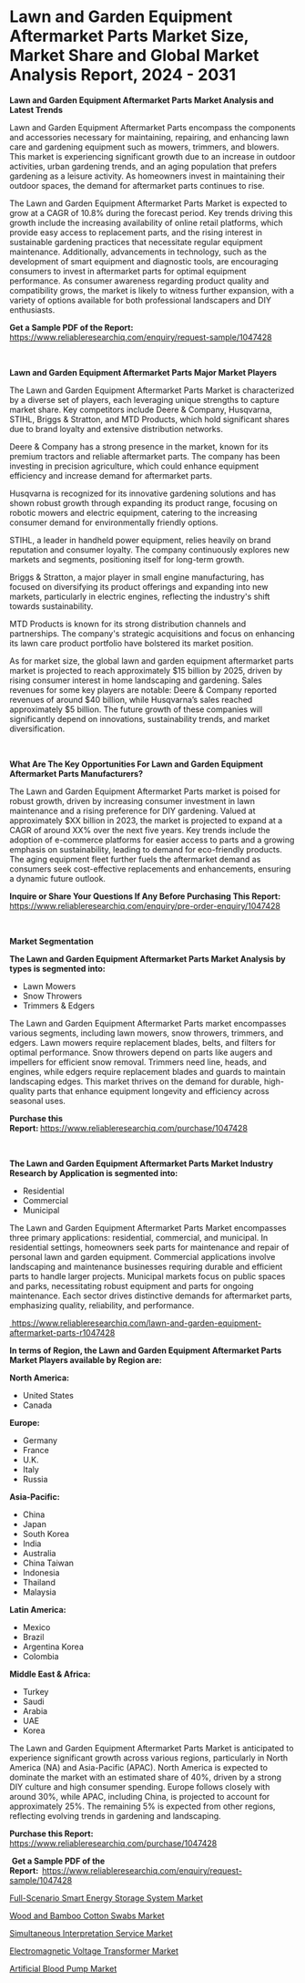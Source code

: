 <p><h1>Lawn and Garden Equipment Aftermarket Parts Market Size, Market Share and Global Market Analysis Report, 2024 - 2031</h1></p><p><strong>Lawn and Garden Equipment Aftermarket Parts Market Analysis and Latest Trends</strong></p>
<p><p>Lawn and Garden Equipment Aftermarket Parts encompass the components and accessories necessary for maintaining, repairing, and enhancing lawn care and gardening equipment such as mowers, trimmers, and blowers. This market is experiencing significant growth due to an increase in outdoor activities, urban gardening trends, and an aging population that prefers gardening as a leisure activity. As homeowners invest in maintaining their outdoor spaces, the demand for aftermarket parts continues to rise.</p><p>The Lawn and Garden Equipment Aftermarket Parts Market is expected to grow at a CAGR of 10.8% during the forecast period. Key trends driving this growth include the increasing availability of online retail platforms, which provide easy access to replacement parts, and the rising interest in sustainable gardening practices that necessitate regular equipment maintenance. Additionally, advancements in technology, such as the development of smart equipment and diagnostic tools, are encouraging consumers to invest in aftermarket parts for optimal equipment performance. As consumer awareness regarding product quality and compatibility grows, the market is likely to witness further expansion, with a variety of options available for both professional landscapers and DIY enthusiasts.</p></p>
<p><strong>Get a Sample PDF of the Report:&nbsp;</strong> <a href="https://www.reliableresearchiq.com/enquiry/request-sample/1047428?utm_campaign=120&utm_medium=2&utm_source=Github&utm_content=ia&utm_term=06122024&utm_id=lawn-and-garden-equipment-aftermarket-parts">https://www.reliableresearchiq.com/enquiry/request-sample/1047428</a></p>
<p>&nbsp;</p>
<p><strong>Lawn and Garden Equipment Aftermarket Parts Major Market Players</strong></p>
<p><p>The Lawn and Garden Equipment Aftermarket Parts Market is characterized by a diverse set of players, each leveraging unique strengths to capture market share. Key competitors include Deere & Company, Husqvarna, STIHL, Briggs & Stratton, and MTD Products, which hold significant shares due to brand loyalty and extensive distribution networks.</p><p>Deere & Company has a strong presence in the market, known for its premium tractors and reliable aftermarket parts. The company has been investing in precision agriculture, which could enhance equipment efficiency and increase demand for aftermarket parts.</p><p>Husqvarna is recognized for its innovative gardening solutions and has shown robust growth through expanding its product range, focusing on robotic mowers and electric equipment, catering to the increasing consumer demand for environmentally friendly options.</p><p>STIHL, a leader in handheld power equipment, relies heavily on brand reputation and consumer loyalty. The company continuously explores new markets and segments, positioning itself for long-term growth.</p><p>Briggs & Stratton, a major player in small engine manufacturing, has focused on diversifying its product offerings and expanding into new markets, particularly in electric engines, reflecting the industry's shift towards sustainability.</p><p>MTD Products is known for its strong distribution channels and partnerships. The company's strategic acquisitions and focus on enhancing its lawn care product portfolio have bolstered its market position.</p><p>As for market size, the global lawn and garden equipment aftermarket parts market is projected to reach approximately $15 billion by 2025, driven by rising consumer interest in home landscaping and gardening. Sales revenues for some key players are notable: Deere & Company reported revenues of around $40 billion, while Husqvarna’s sales reached approximately $5 billion. The future growth of these companies will significantly depend on innovations, sustainability trends, and market diversification.</p></p>
<p>&nbsp;</p>
<p><strong>What Are The Key Opportunities For Lawn and Garden Equipment Aftermarket Parts Manufacturers?</strong></p>
<p><p>The Lawn and Garden Equipment Aftermarket Parts market is poised for robust growth, driven by increasing consumer investment in lawn maintenance and a rising preference for DIY gardening. Valued at approximately $XX billion in 2023, the market is projected to expand at a CAGR of around XX% over the next five years. Key trends include the adoption of e-commerce platforms for easier access to parts and a growing emphasis on sustainability, leading to demand for eco-friendly products. The aging equipment fleet further fuels the aftermarket demand as consumers seek cost-effective replacements and enhancements, ensuring a dynamic future outlook.</p></p>
<p><strong>Inquire or Share Your Questions If Any Before Purchasing This Report:</strong> <a href="https://www.reliableresearchiq.com/enquiry/pre-order-enquiry/1047428?utm_campaign=120&utm_medium=2&utm_source=Github&utm_content=ia&utm_term=06122024&utm_id=lawn-and-garden-equipment-aftermarket-parts">https://www.reliableresearchiq.com/enquiry/pre-order-enquiry/1047428</a></p>
<p>&nbsp;</p>
<p><strong>Market Segmentation</strong></p>
<p><strong>The Lawn and Garden Equipment Aftermarket Parts Market Analysis by types is segmented into:</strong></p>
<p><ul><li>Lawn Mowers</li><li>Snow Throwers</li><li>Trimmers & Edgers</li></ul></p>
<p><p>The Lawn and Garden Equipment Aftermarket Parts market encompasses various segments, including lawn mowers, snow throwers, trimmers, and edgers. Lawn mowers require replacement blades, belts, and filters for optimal performance. Snow throwers depend on parts like augers and impellers for efficient snow removal. Trimmers need line, heads, and engines, while edgers require replacement blades and guards to maintain landscaping edges. This market thrives on the demand for durable, high-quality parts that enhance equipment longevity and efficiency across seasonal uses.</p></p>
<p><strong>Purchase this Report:&nbsp;</strong><a href="https://www.reliableresearchiq.com/purchase/1047428?utm_campaign=120&utm_medium=2&utm_source=Github&utm_content=ia&utm_term=06122024&utm_id=lawn-and-garden-equipment-aftermarket-parts">https://www.reliableresearchiq.com/purchase/1047428</a></p>
<p>&nbsp;</p>
<p><strong>The Lawn and Garden Equipment Aftermarket Parts Market Industry Research by Application is segmented into:</strong></p>
<p><ul><li>Residential</li><li>Commercial</li><li>Municipal</li></ul></p>
<p><p>The Lawn and Garden Equipment Aftermarket Parts Market encompasses three primary applications: residential, commercial, and municipal. In residential settings, homeowners seek parts for maintenance and repair of personal lawn and garden equipment. Commercial applications involve landscaping and maintenance businesses requiring durable and efficient parts to handle larger projects. Municipal markets focus on public spaces and parks, necessitating robust equipment and parts for ongoing maintenance. Each sector drives distinctive demands for aftermarket parts, emphasizing quality, reliability, and performance.</p></p>
<p><a href="https://www.reliableresearchiq.com/lawn-and-garden-equipment-aftermarket-parts-r1047428?utm_campaign=120&utm_medium=2&utm_source=Github&utm_content=ia&utm_term=06122024&utm_id=lawn-and-garden-equipment-aftermarket-parts">&nbsp;https://www.reliableresearchiq.com/lawn-and-garden-equipment-aftermarket-parts-r1047428</a></p>
<p><strong>In terms of Region, the Lawn and Garden Equipment Aftermarket Parts Market Players available by Region are:</strong></p>
<p>
    <p> <strong> North America: </strong>
        <ul>
            <li>United States</li>
            <li>Canada</li>
        </ul>
        </p> 
    <p> <strong> Europe: </strong>
        <ul>
            <li>Germany</li>
            <li>France</li>
            <li>U.K.</li>
            <li>Italy</li>
            <li>Russia</li>
        </ul>
        </p> 
    <p> <strong> Asia-Pacific: </strong>
        <ul>
            <li>China</li>
            <li>Japan</li>
            <li>South Korea</li>
            <li>India</li>
            <li>Australia</li>
            <li>China Taiwan</li>
            <li>Indonesia</li>
            <li>Thailand</li>
            <li>Malaysia</li>
        </ul>
        </p> 
    <p> <strong> Latin America: </strong>
        <ul>
            <li>Mexico</li>
            <li>Brazil</li>
            <li>Argentina Korea</li>
            <li>Colombia</li>
        </ul>
        </p> 
    <p> <strong> Middle East & Africa: </strong>
        <ul>
            <li>Turkey</li>
            <li>Saudi</li>
            <li>Arabia</li>
            <li>UAE</li>
            <li>Korea</li>
        </ul>
    </p>
    </p>
<p><p>The Lawn and Garden Equipment Aftermarket Parts Market is anticipated to experience significant growth across various regions, particularly in North America (NA) and Asia-Pacific (APAC). North America is expected to dominate the market with an estimated share of 40%, driven by a strong DIY culture and high consumer spending. Europe follows closely with around 30%, while APAC, including China, is projected to account for approximately 25%. The remaining 5% is expected from other regions, reflecting evolving trends in gardening and landscaping.</p></p>
<p><strong>Purchase this Report: </strong><a href="https://www.reliableresearchiq.com/purchase/1047428?utm_campaign=120&utm_medium=2&utm_source=Github&utm_content=ia&utm_term=06122024&utm_id=lawn-and-garden-equipment-aftermarket-parts">https://www.reliableresearchiq.com/purchase/1047428</a></p>
<p>&nbsp;<strong>Get a Sample PDF of the Report:&nbsp;&nbsp;</strong><a href="https://www.reliableresearchiq.com/enquiry/request-sample/1047428?utm_campaign=120&utm_medium=2&utm_source=Github&utm_content=ia&utm_term=06122024&utm_id=lawn-and-garden-equipment-aftermarket-parts">https://www.reliableresearchiq.com/enquiry/request-sample/1047428</a></p>
<p><strong></strong></p>
<p><p><a href="https://issuu.com/reportprime-2/docs/full-scenario-smart-energy-storage-system-market-s?utm_campaign=120&utm_medium=2&utm_source=Github&utm_content=ia&utm_term=06122024&utm_id=lawn-and-garden-equipment-aftermarket-parts">Full-Scenario Smart Energy Storage System Market</a></p><p><a href="https://issuu.com/reportprime-2/docs/wood-and-bamboo-cotton-swabs-market-size-2030.pptx?utm_campaign=120&utm_medium=2&utm_source=Github&utm_content=ia&utm_term=06122024&utm_id=lawn-and-garden-equipment-aftermarket-parts">Wood and Bamboo Cotton Swabs Market</a></p><p><a href="https://www.linkedin.com/pulse/simultaneous-interpretation-service-market-analysis-sizetrends-wb7xf?utm_campaign=120&utm_medium=2&utm_source=Github&utm_content=ia&utm_term=06122024&utm_id=lawn-and-garden-equipment-aftermarket-parts">Simultaneous Interpretation Service Market</a></p><p><a href="https://www.linkedin.com/pulse/the-sympatico-insight-9odme?utm_campaign=120&utm_medium=2&utm_source=Github&utm_content=ia&utm_term=06122024&utm_id=lawn-and-garden-equipment-aftermarket-parts">Electromagnetic Voltage Transformer Market</a></p><p><a href="https://www.linkedin.com/pulse/thorough-examination-global-artificial-blood-pump-market-size-8smte?utm_campaign=120&utm_medium=2&utm_source=Github&utm_content=ia&utm_term=06122024&utm_id=lawn-and-garden-equipment-aftermarket-parts">Artificial Blood Pump Market</a></p></p>